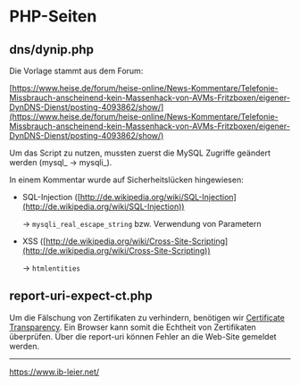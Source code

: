 # PHP-Seiten

## dns/dynip.php ##

Die Vorlage stammt aus dem Forum:

  [https://www.heise.de/forum/heise-online/News-Kommentare/Telefonie-Missbrauch-anscheinend-kein-Massenhack-von-AVMs-Fritzboxen/eigener-DynDNS-Dienst/posting-4093862/show/](https://www.heise.de/forum/heise-online/News-Kommentare/Telefonie-Missbrauch-anscheinend-kein-Massenhack-von-AVMs-Fritzboxen/eigener-DynDNS-Dienst/posting-4093862/show/)

Um das Script zu nutzen, mussten zuerst die MySQL Zugriffe geändert werden (mysql_ -> mysqli_).

In einem Kommentar wurde auf Sicherheitslücken hingewiesen:

- SQL-Injection ([http://de.wikipedia.org/wiki/SQL-Injection](http://de.wikipedia.org/wiki/SQL-Injection))

  -> `mysqli_real_escape_string` bzw. Verwendung von Parametern

- XSS ([http://de.wikipedia.org/wiki/Cross-Site-Scripting](http://de.wikipedia.org/wiki/Cross-Site-Scripting))

  -> `htmlentities`


## report-uri-expect-ct.php ##

Um die Fälschung von Zertifikaten zu verhindern, benötigen wir [Certificate Transparency](https://de.wikipedia.org/wiki/Certificate_Transparency "Certificate Transparency"). Ein Browser kann somit die Echtheit von Zertifikaten überprüfen. Über die report-uri können Fehler an die Web-Site gemeldet werden.


----------
https://www.ib-leier.net/
